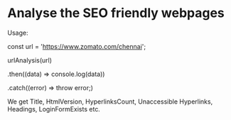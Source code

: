 # Analyse the SEO friendly webpages


Usage:

const url = 'https://www.zomato.com/chennai';

urlAnalysis(url)

.then((data) => console.log(data))

.catch((error) => throw error;)


We get Title, HtmlVersion, HyperlinksCount, Unaccessible Hyperlinks, Headings, LoginFormExists etc.

